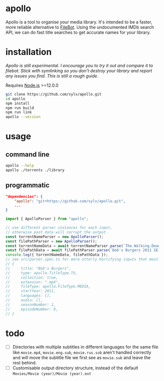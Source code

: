 # apollo

Apollo is a tool to organise your media library. It's intended to be a faster, more reliable alternative to [FileBot](https://filebot.net). Using the undocumented IMDb search API, we can do fast title searches to get accurate names for your library.

# installation

_Apollo is still experimental. I encourage you to try it out and compare it to filebot. Stick with symlinking so you don't destroy your library and report any issues you find. This is still a rough guide._

Requires [Node.js](https://nodejs.org/en/) >=12.0.0

```bash
git clone https://github.com/sylv/apollo.git
cd apollo
npm install
npm run build
npm run link
apollo --version
```

# usage

## command line

```bash
apollo --help
apollo ./torrents ./library
```

## programmatic

```json
"dependencies": {
    "apollo": "git+https://github.com/sylv/apollo.git",
    ...
}
```

```ts
import { ApolloParser } from "apollo";

// use different parser instances for each input,
// otherwise past data will corrupt the output.
const torrentNameParser = new ApolloParser();
const filePathParser = new ApolloParser();
const torrentNameData = await torrentNameParser.parse(`The.Walking.Dead.S01-S07.Season.1-7.1080p.10bit.BluRay.5.1.x265.HEVC`);
const filePathData = await filePathParser.parse(`Bob's Burgers 2011 SE 1 - 8 Complete/SE1/09 Spaghetti Western and Meatballs.mp4`);
console.log({ torrentNameData, filePathData });
// see src/parser.spec.ts for more utterly horrifying inputs that mostly work.
// {
//     title: "Bob's Burgers",
//     type: apollo.TitleType.TV,
//     collection: true,
//     extension: ".mp4",
//     fileType: apollo.FileType.MEDIA,
//     startYear: 2011,
//     languages: [],
//     audio: [],
//     seasonNumber: 1,
//     episodeNumber: 9,
// }
```

# todo

- [ ] Directories with multiple subtitles in different languages for the same file like `movie.mp4`, `movie.eng.sub`, `movie.rus.sub` aren't handled correctly and will move the subtitle file we first see as `movie.sub` and leave the rest behind.
- [ ] Customisable output directory structure, instead of the default `Movies/Movie (year)/Movie (year).ext`
